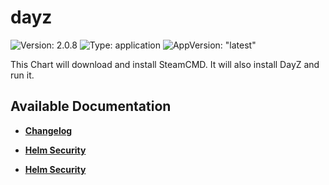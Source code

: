 # dayz

![Version: 2.0.8](https://img.shields.io/badge/Version-2.0.8-informational?style=flat-square) ![Type: application](https://img.shields.io/badge/Type-application-informational?style=flat-square) ![AppVersion: "latest"](https://img.shields.io/badge/AppVersion-"latest"-informational?style=flat-square)

This Chart will download and install SteamCMD. It will also install DayZ and run it.

## Available Documentation

- [**Changelog**](CHANGELOG)

- [**Helm Security**](container-security)

- [**Helm Security**](helm-security)

